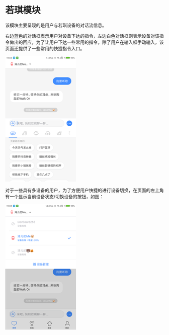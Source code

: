 # 若琪模块

该模块主要呈现的是用户与若琪设备的对话流信息。

右边蓝色的对话框表示用户对设备下达的指令，左边白色对话框则表示设备对该指令做出的回应，为了让用户下达一些常用的指令，除了用户在输入框手动输入，该页面还提供了一些常用的快捷指令入口。

<img src="images/rokid_quick.png" with="400" height="400"/>

对于一些具有多设备的用户，为了方便用户快捷的进行设备切换，在页面的左上角有一个显示当前设备状态/切换设备的按钮，如图：

<img src="images/rokid_change_device.png" with="400" height="400"/>




